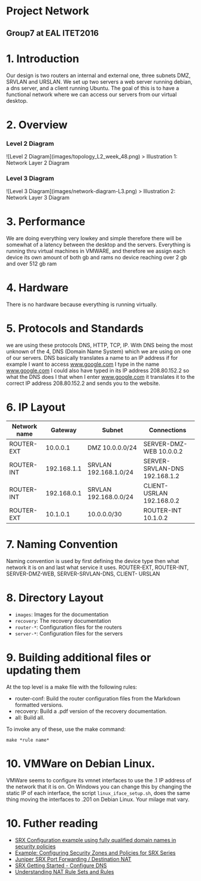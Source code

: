 # Project Network
## Group7 at EAL ITET2016

# 1. Introduction

Our design is two routers an internal and external one, three subnets DMZ, SRVLAN and
URSLAN. We set up two servers a web server running debian, a dns server, and a client
running Ubuntu. The goal of this is to have a functional network where we can access our
servers from our virtual desktop.

# 2. Overview

### Level 2 Diagram
<a name="illustration1">
![Level 2 Diagram](images/topology_L2_week_48.png)
</a>
> Illustration 1: Network Layer 2 Diagram

### Level 3 Diagram
<a name="illustration2">
![Level 3 Diagram](images/network-diagram-L3.png)
</a>
> Illustration 2: Network Layer 3 Diagram

# 3. Performance

We are doing everything very lowkey and simple therefore there will be somewhat of a latency between
the desktop and the servers. Everything is running thru virtual machines in VMWARE, and therefore we
assign each device its own amount of both gb and rams no device reaching over 2 gb and over 512 gb ram

# 4. Hardware

There is no hardware because everything is running virtually.

# 5. Protocols and Standards

we are using these protocols DNS, HTTP, TCP, IP. With DNS being the most unknown of the
4, DNS (Domain Name System) which we are using on one of our servers. DNS basically
translates a name to an IP address if for example I want to access www.google.com I type in
the name www.google.com I could also have typed in its IP address 208.80.152.2 so what the
DNS does I that when I enter www.google.com it translates it to the correct IP address
208.80.152.2 and sends you to the website.

# 6. IP Layout

| Network name |   Gateway   |        Subnet         |        Connections             |
|--------------|-------------|-----------------------|--------------------------------|
|  ROUTER-EXT  | 10.0.0.1    | DMZ 10.0.0.0/24       | SERVER-DMZ-WEB 10.0.0.2        |
|  ROUTER-INT  | 192.168.1.1 | SRVLAN 192.168.1.0/24 | SERVER-SRVLAN-DNS 192.168.1.2  |
|  ROUTER-INT  | 192.168.0.1 | SRVLAN 192.168.0.0/24 | CLIENT-USRLAN 192.168.0.2      |
|  ROUTER-EXT  | 10.1.0.1    | 10.0.0.0/30           | ROUTER-INT 10.1.0.2            |

# 7. Naming Convention

Naming convention is used by first defining the device type then what network it is on and last
what service it uses.
ROUTER-EXT, ROUTER-INT, SERVER-DMZ-WEB, SERVER-SRVLAN-DNS, CLIENT-
URSLAN

# 8. Directory Layout

 * `images`: Images for the documentation
 * `recovery`: The recovery documentation
 * `router-*`: Configuration files for the routers
 * `server-*`: Configuration files for the servers

# 9. Building additional files or updating them

At the top level is a make file with the following rules:

 * router-conf: Build the router configuration files from the Markdown formatted versions.
 * recovery: Build a .pdf version of the recovery documentation.
 * all: Build all.

To invoke any of these, use the make command:

`make *rule name*`

# 10. VMWare on Debian Linux.

VMWare seems to configure its vmnet interfaces to use the .1 IP address of the
network that it is on. On Windows you can change this by changing the static IP
of each interface, the script `linux_iface_setup.sh`, does the same thing moving
the interfaces to .201 on Debian Linux. Your milage mat vary.

# 10. Futher reading

 * [SRX Configuration example using fully qualified domain names in security policies](https://kb.juniper.net/InfoCenter/index?page=content&id=KB20994&actp=search)
 * [Example: Configuring Security Zones and Policies for SRX Series](https://www.juniper.net/documentation/en_US/junos12.1x46/topics/example/security-srx-device-zone-and-policy-configuring.html)
 * [Juniper SRX Port Forwarding / Destination NAT](https://doittherightway.wordpress.com/2013/03/07/juniper-srx-port-forwarding-destination-nat/)
 * [SRX Getting Started - Configure DNS](https://kb.juniper.net/InfoCenter/index?page=content&id=KB15656&actp=search)
 * [Understanding NAT Rule Sets and Rules](http://www.juniper.net/documentation/en_US/junos12.1x47/topics/concept/nat-security-rule-set-and-rule-understanding.html)
